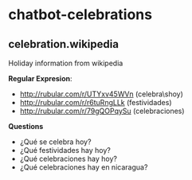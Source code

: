# chatbot-celebrations

## celebration.wikipedia

Holiday information from wikipedia

**Regular Expresion**:
* http://rubular.com/r/UTYxv45WVn (celebra\shoy)
* http://rubular.com/r/r6tuRngLLk (festividades)
* http://rubular.com/r/79gQOPqySu (celebraciones)

**Questions**
* ¿Qué se celebra hoy?
* ¿Qué festividades hay hoy?
* ¿Qué celebraciones hay hoy?
* ¿Qué celebraciones hay en nicaragua?
